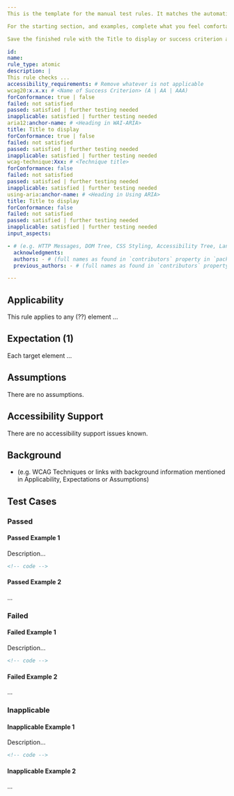 ```yaml
---
This is the template for the manual test rules. It matches the automation rules but there are parts that can be completed with help from other community members (like adding examples of code).

For the starting section, and examples, complete what you feel comfortable with and then ask for help via emails to the chairs of the ACT Task Force and Community Group. Delete these instructions after the -- and before "id:" (delete rows 2-7).

Save the finished rule with the Title to display or success criterion aspect being tested.

id:
name:
rule_type: atomic
description: |
This rule checks ...
accessibility_requirements: # Remove whatever is not applicable
wcag20:x.x.x: # <Name of Success Criterion> (A | AA | AAA)
forConformance: true | false
failed: not satisfied
passed: satisfied | further testing needed
inapplicable: satisfied | further testing needed
aria12:anchor-name: # <Heading in WAI-ARIA>
title: Title to display
forConformance: true | false
failed: not satisfied
passed: satisfied | further testing needed
inapplicable: satisfied | further testing needed
wcag-technique:Xxx: # <Technique title>
forConformance: false
failed: not satisfied
passed: satisfied | further testing needed
inapplicable: satisfied | further testing needed
using-aria:anchor-name: # <Heading in Using ARIA>
title: Title to display
forConformance: false
failed: not satisfied
passed: satisfied | further testing needed
inapplicable: satisfied | further testing needed
input_aspects:

- # (e.g. HTTP Messages, DOM Tree, CSS Styling, Accessibility Tree, Language, etc.,)
  acknowledgments:
  authors: - # (full names as found in `contributors` property in `package.json` - if not yet listed, please have authors added to the list)
  previous_authors: - # (full names as found in `contributors` property in `package.json` - if not yet listed, please have authors added to the list)

---
```


## Applicability

This rule applies to any (??) element ...

## Expectation (1)

Each target element ...

## Assumptions

There are no assumptions.

## Accessibility Support

There are no accessibility support issues known.

## Background

- (e.g. WCAG Techniques or links with background information mentioned in Applicability, Expectations or Assumptions)

## Test Cases

### Passed

#### Passed Example 1

Description...

```html
<!-- code -->
```

#### Passed Example 2

...

### Failed

#### Failed Example 1

Description...

```html
<!-- code -->
```

#### Failed Example 2

...

### Inapplicable

#### Inapplicable Example 1

Description...

```html
<!-- code -->
```

#### Inapplicable Example 2

...

